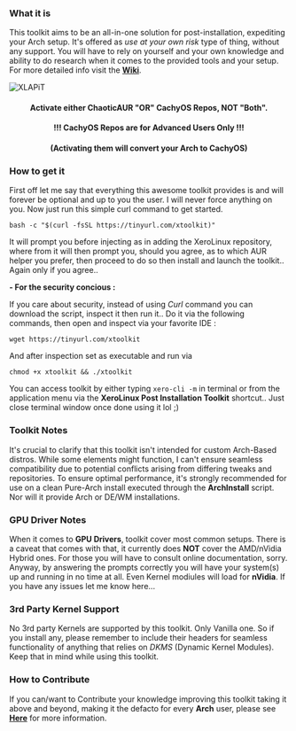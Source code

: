 ### What it is

This toolkit aims to be an all-in-one solution for post-installation, expediting your Arch setup. It's offered as *use at your own risk* type of thing, without any support. You will have to rely on yourself and your own knowledge and ability to do research when it comes to the provided tools and your setup. For more detailed info visit the [**Wiki**](https://github.com/xerolinux/xlapit-cli/wiki).

![XLAPiT](https://i.imgur.com/JuWceYE.png)

<div align="center">

#### Activate either ChaoticAUR "OR" CachyOS Repos, NOT "Both".

#### !!! CachyOS Repos are for Advanced Users Only !!! <br />
#### (Activating them will convert your Arch to CachyOS)

</div>

### How to get it

First off let me say that everything this awesome toolkit provides is and will forever be optional and up to you the user. I will never force anything on you. Now just run this simple curl command to get started.

```
bash -c "$(curl -fsSL https://tinyurl.com/xtoolkit)"
```

It will prompt you before injecting as in adding the XeroLinux repository, where from it will then prompt you, should you agree, as to which AUR helper you prefer, then proceed to do so then install and launch the toolkit.. Again only if you agree..

**- For the security concious :**

If you care about security, instead of using _Curl_ command you can download the script, inspect it then run it.. Do it via the following commands, then open and inspect via your favorite IDE :
```
wget https://tinyurl.com/xtoolkit
```
And after inspection set as executable and run via
```
chmod +x xtoolkit && ./xtoolkit
```

You can access toolkit by either typing `xero-cli -m` in terminal or from the application menu via the **XeroLinux Post Installation Toolkit** shortcut.. Just close terminal window once done using it lol ;)

### Toolkit Notes

It's crucial to clarify that this toolkit isn't intended for custom Arch-Based distros. While some elements might function, I can't ensure seamless compatibility due to potential conflicts arising from differing tweaks and repositories. To ensure optimal performance, it's strongly recommended for use on a clean Pure-Arch install executed through the **ArchInstall** script. Nor will it provide Arch or DE/WM installations.

### GPU Driver Notes

When it comes to **GPU Drivers**, toolkit cover most common setups. There is a caveat that comes with that, it currently does **NOT** cover the AMD/nVidia Hybrid ones. For those you will have to consult online documentation, sorry. Anyway, by answering the prompts correctly you will have your system(s) up and running in no time at all. Even Kernel modiules will load for **nVidia**. If you have any issues let me know here...

### 3rd Party Kernel Support

No 3rd party Kernels are supported by this toolkit. Only Vanilla one. So if you install any, please remember to include their headers for seamless functionality of anything that relies on *DKMS* (Dynamic Kernel Modules). Keep that in mind while using this toolkit.

### How to Contribute

If you can/want to Contribute your knowledge improving this toolkit taking it above and beyond, making it the defacto for every **Arch** user, please see [**Here**](https://github.com/xerolinux/xlapit-cli/wiki/User-Contribution) for more information.
